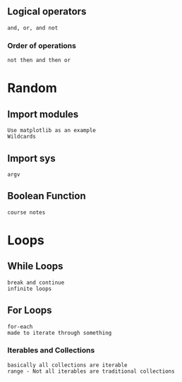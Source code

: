 
## Logical operators
    and, or, and not

### Order of operations
    not then and then or

# Random
## Import modules
    Use matplotlib as an example
    Wildcards

## Import sys
    argv

## Boolean Function
    course notes

# Loops
## While Loops
    break and continue
    infinite loops

## For Loops
    for-each
    made to iterate through something
### Iterables and Collections
    basically all collections are iterable
    range - Not all iterables are traditional collections





